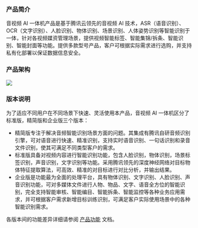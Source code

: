 ### 产品简介
音视频 AI 一体机产品是基于腾讯云领先的音视频 AI 技术，ASR（语音识别）、OCR（文字识别）、人脸识别、物体识别、场景识别、人体姿势识别等智能识别于一体，针对各视频媒资管理场景，提供视频智能标签、智能集锦/拆条、智能识别、智能封面等功能。提供多款型号产品，客户可根据实际需求进行选购，并支持私有化部署以保证数据信息安全。

### 产品架构

![](https://main.qcloudimg.com/raw/398a150bf0b3aa2010d596fafded6fa9.png)

### 版本说明
为了适应不同用户在不同场景下快速、灵活使用本产品，音视频 AI 一体机区分了标准版，精简版和企业版三个版本：
- 精简版专注于解决音频智能识别场景方面的问题。其集成有腾讯自研音频识别引擎，可对语音进行快速、精准识别，支持实时语音识别、一句话识别和录音文件识别，使其可满足不同类型客户的需求。
- 标准版具备对视频内容进行智能识别功能，包含人脸识别，物体识别，场景标签识别，声音识别，文字识别等功能。采用腾讯领先的深度神经网络对目标物体特征提取算法，可高效、精准的对目标进行对比分析，并输出结果。
- 企业版是功能最为全面的处理平台，具有物体识别、文字识别、人脸识别、声音识别功能，可对多媒体文件进行人物、物品、文字、语音全方位的智能识别，完全支持智能审核、智能编目、智能拆条、智能监控等各种业务应用需求，并可根据客户需求新增目标训练识别，可满足客户实际使用场景中的各种智能识别需求。

各版本间的功能差异详细请参阅 [产品功能](https://cloud.tencent.com/document/product/1015/31172) 文档。
